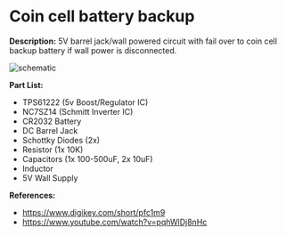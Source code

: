 # Coin cell battery backup


**Description:** 5V barrel jack/wall powered circuit with fail over to coin cell backup battery if wall power is disconnected.

![schematic](https://i.imgur.com/oz5umUz.png)

**Part List:**
  - TPS61222 (5v Boost/Regulator IC)
  - NC7SZ14 (Schmitt Inverter IC)
  - CR2032 Battery
  - DC Barrel Jack
  - Schottky Diodes (2x)
  - Resistor (1x 10K)
  - Capacitors (1x 100-500uF, 2x 10uF)
  - Inductor
  - 5V Wall Supply

**References:**
  - https://www.digikey.com/short/pfc1m9
  - https://www.youtube.com/watch?v=pqhWlDj8nHc

